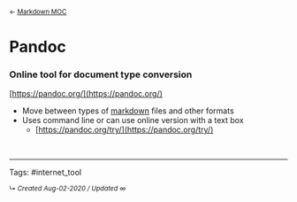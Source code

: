 <small>← [Markdown MOC](slipbox/-markdown)</small>

# Pandoc
### Online tool for document type conversion
[https://pandoc.org/](https://pandoc.org/)

- Move between types of [markdown](slipbox/-markdown) files and other formats
- Uses command line or can use online version with a text box
	- [https://pandoc.org/try/](https://pandoc.org/try/)

<br>



---

Tags: #internet_tool



<small>↳ <i>Created Aug-02-2020 / Updated ∞ </i></small>